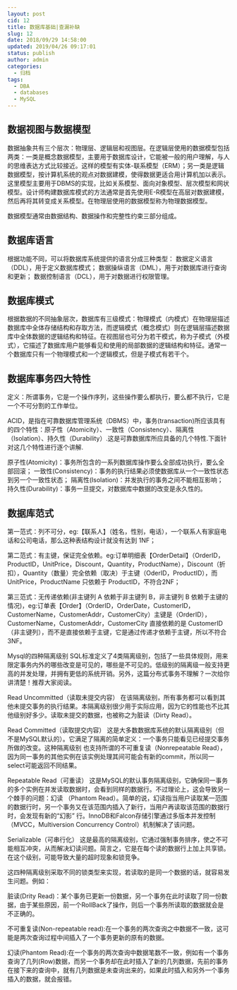 ```yaml
---
layout: post
cid: 12
title: 数据库基础|查漏补缺
slug: 12
date: 2018/09/29 14:58:00
updated: 2019/04/26 09:17:01
status: publish
author: admin
categories: 
  - 归档
tags: 
  - DBA
  - databases
  - MySQL
---
```



数据视图与数据模型
---------

数据抽象共有三个层次：物理层、逻辑层和视图层。在逻辑层使用的数据模型包括两类：一类是概念数据模型，主要用于数据库设计，它能被一般的用户理解，与人的思维表达方式比较接近。这样的模型有实体-联系模型（ERM）；另一类是逻辑数据模型，按计算机系统的观点对数据建模，使得数据更适合用计算机加以表示。这里模型主要用于DBMS的实现，比如关系模型、面向对象模型、层次模型和网状模型。设计师构建数据库模式的方法通常是首先使用E-R模型在高层对数据建模，然后再将其转变成关系模型。在物理层使用的数据模型称为物理数据模型。

数据模型通常由数据结构、数据操作和完整性约束三部分组成。

数据库语言
-----

根据功能不同，可以将数据库系统提供的语言分成三种类型：
数据定义语言（DDL），用于定义数据库模式；
数据操纵语言（DML），用于对数据库进行查询和更新；
数据控制语言（DCL），用于对数据进行权限管理。

数据库模式
-----

根据数据的不同抽象层次，数据库有三级模式：物理模式（内模式）在物理层描述数据库中全体存储结构和存取方法，而逻辑模式（概念模式）则在逻辑层描述数据库中全体数据的逻辑结构和特征。在视图层也可分为若干模式，称为子模式（外模式），它描述了数据库用户能够看见和使用的局部数据的逻辑结构和特征。通常一个数据库只有一个物理模式和一个逻辑模式，但是子模式有若干个。

数据库事务四大特性
---------

定义：所谓事务，它是一个操作序列，这些操作要么都执行，要么都不执行，它是一个不可分割的工作单位。

ACID，是指在可靠数据库管理系统（DBMS）中，事务(transaction)所应该具有的四个特性：原子性（Atomicity）、一致性（Consistency）、隔离性（Isolation）、持久性（Durability）.这是可靠数据库所应具备的几个特性.下面针对这几个特性进行逐个讲解.

原子性(Atomicity)：事务所包含的一系列数据库操作要么全部成功执行，要么全部回滚；
一致性(Consistency)：事务的执行结果必须使数据库从一个一致性状态到另一个一致性状态；
隔离性(Isolation)：并发执行的事务之间不能相互影响；
持久性(Durability)：事务一旦提交，对数据库中数据的改变是永久性的。

数据库范式
-----

第一范式：列不可分，eg:【联系人】（姓名，性别，电话），一个联系人有家庭电话和公司电话，那么这种表结构设计就没有达到 1NF；

第二范式：有主键，保证完全依赖。eg:订单明细表【OrderDetail】（OrderID，ProductID，UnitPrice，Discount，Quantity，ProductName），Discount（折扣），Quantity（数量）完全依赖（取决）于主键（OderID，ProductID），而 UnitPrice，ProductName 只依赖于 ProductID，不符合2NF；

第三范式：无传递依赖(非主键列 A 依赖于非主键列 B，非主键列 B 依赖于主键的情况)，eg:订单表【Order】（OrderID，OrderDate，CustomerID，CustomerName，CustomerAddr，CustomerCity）主键是（OrderID），CustomerName，CustomerAddr，CustomerCity 直接依赖的是 CustomerID（非主键列），而不是直接依赖于主键，它是通过传递才依赖于主键，所以不符合 3NF。

Mysql的四种隔离级别
SQL标准定义了4类隔离级别，包括了一些具体规则，用来限定事务内外的哪些改变是可见的，哪些是不可见的。低级别的隔离级一般支持更高的并发处理，并拥有更低的系统开销。另外，这篇分布式事务不理解？一次给你讲清楚！推荐大家阅读。

Read Uncommitted（读取未提交内容）
在该隔离级别，所有事务都可以看到其他未提交事务的执行结果。本隔离级别很少用于实际应用，因为它的性能也不比其他级别好多少。读取未提交的数据，也被称之为脏读（Dirty Read）。

Read Committed（读取提交内容）
这是大多数数据库系统的默认隔离级别（但不是MySQL默认的）。它满足了隔离的简单定义：一个事务只能看见已经提交事务所做的改变。这种隔离级别 也支持所谓的不可重复读（Nonrepeatable Read），因为同一事务的其他实例在该实例处理其间可能会有新的commit，所以同一select可能返回不同结果。

Repeatable Read（可重读）
这是MySQL的默认事务隔离级别，它确保同一事务的多个实例在并发读取数据时，会看到同样的数据行。不过理论上，这会导致另一个棘手的问题：幻读 （Phantom Read）。简单的说，幻读指当用户读取某一范围的数据行时，另一个事务又在该范围内插入了新行，当用户再读取该范围的数据行时，会发现有新的“幻影” 行。InnoDB和Falcon存储引擎通过多版本并发控制（MVCC，Multiversion Concurrency Control）机制解决了该问题。

Serializable（可串行化）
这是最高的隔离级别，它通过强制事务排序，使之不可能相互冲突，从而解决幻读问题。简言之，它是在每个读的数据行上加上共享锁。在这个级别，可能导致大量的超时现象和锁竞争。

这四种隔离级别采取不同的锁类型来实现，若读取的是同一个数据的话，就容易发生问题。例如：

脏读(Drity Read)：某个事务已更新一份数据，另一个事务在此时读取了同一份数据，由于某些原因，前一个RollBack了操作，则后一个事务所读取的数据就会是不正确的。

不可重复读(Non-repeatable read):在一个事务的两次查询之中数据不一致，这可能是两次查询过程中间插入了一个事务更新的原有的数据。

幻读(Phantom Read):在一个事务的两次查询中数据笔数不一致，例如有一个事务查询了几列(Row)数据，而另一个事务却在此时插入了新的几列数据，先前的事务在接下来的查询中，就有几列数据是未查询出来的，如果此时插入和另外一个事务插入的数据，就会报错。